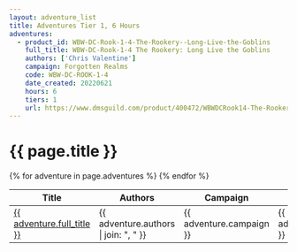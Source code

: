 ```yaml
---
layout: adventure_list
title: Adventures Tier 1, 6 Hours
adventures:
  - product_id: WBW-DC-Rook-1-4-The-Rookery--Long-Live-the-Goblins
    full_title: WBW-DC-Rook-1-4 The Rookery: Long Live the Goblins
    authors: ['Chris Valentine']
    campaign: Forgotten Realms
    code: WBW-DC-ROOK-1-4
    date_created: 20220621
    hours: 6
    tiers: 1
    url: https://www.dmsguild.com/product/400472/WBWDCRook14-The-Rookery-Long-Live-the-Goblins?filters=0_0_100057_0_0_0_0_0
---
```


<h1 class="page-title">{{ page.title }}</h1>

<table class="adventure-table">
  <thead>
    <tr>
      <th>Title</th>
      <th>Authors</th>
      <th>Campaign</th>
      <th>Code</th>
      <th>Date</th>
      <th>Hours</th>
      <th>Tier</th>
    </tr>
  </thead>
  <tbody>
    {% for adventure in page.adventures %}
    <tr>
      <td><a href="{{ adventure.url }}">{{ adventure.full_title }}</a></td>
      <td>{{ adventure.authors | join: ", " }}</td>
      <td>{{ adventure.campaign }}</td>
      <td>{{ adventure.code }}</td>
      <td>{{ adventure.date_created }}</td>
      <td>{{ adventure.hours }}</td>
      <td>{{ adventure.tiers }}</td>
    </tr>
    {% endfor %}
  </tbody>
</table>
